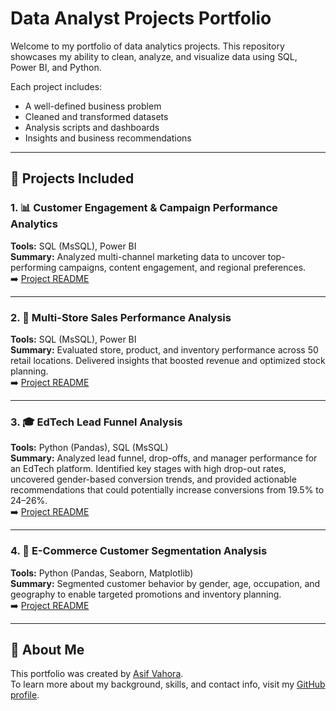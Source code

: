 # Data Analyst Projects Portfolio

Welcome to my portfolio of data analytics projects. This repository showcases my ability to clean, analyze, and visualize data using SQL, Power BI, and Python.

Each project includes:
- A well-defined business problem
- Cleaned and transformed datasets
- Analysis scripts and dashboards
- Insights and business recommendations

---

## 📁 Projects Included

### 1. 📊 Customer Engagement & Campaign Performance Analytics
**Tools:** SQL (MsSQL), Power BI  
**Summary:** Analyzed multi-channel marketing data to uncover top-performing campaigns, content engagement, and regional preferences.  
➡️ [Project README](./Customer_Engagement_Campaign_Performance_Analytics/README.md)

---

### 2. 🧸 Multi-Store Sales Performance Analysis
**Tools:** SQL (MsSQL), Power BI  
**Summary:** Evaluated store, product, and inventory performance across 50 retail locations. Delivered insights that boosted revenue and optimized stock planning.  
➡️ [Project README](./Multi_Store_Sales_Analysis/README.md)

---

### 3. 🎓 EdTech Lead Funnel Analysis
**Tools:** Python (Pandas), SQL (MsSQL)  
**Summary:** Analyzed lead funnel, drop-offs, and manager performance for an EdTech platform. Identified key stages with high drop-out rates, uncovered gender-based conversion trends, and provided actionable recommendations that could potentially increase conversions from 19.5% to 24–26%.  
➡️ [Project README](./EdTech_Lead_Analysis/README.md)

---

### 4. 🛒 E-Commerce Customer Segmentation Analysis
**Tools:** Python (Pandas, Seaborn, Matplotlib)  
**Summary:** Segmented customer behavior by gender, age, occupation, and geography to enable targeted promotions and inventory planning.  
➡️ [Project README](./E-Commerce_Customer_Segmentation_Analysis/README.md)

---

## 👋 About Me

This portfolio was created by [Asif Vahora](https://github.com/av3011).  
To learn more about my background, skills, and contact info, visit my [GitHub profile](https://github.com/av3011).
